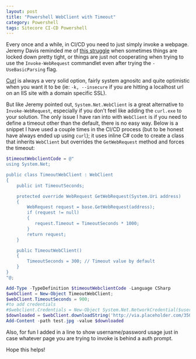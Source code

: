 ```yaml
---
layout: post
title: "Powershell WebClient with Timeout"
category: Powershell
tags: Sitecore CI-CD Powershell
---
```


Every once and a while, in CI/CD you need to just simply invoke a webpage. Jeremy Davis reminded me of [this struggle](https://jermdavis.wordpress.com/2018/01/08/issues-with-invoke-webrequest-and-ie-on-servers/) when sometimes things are locked down pretty tight, or things are just not cooperating when trying to use the `Invoke-WebRequest` commandlet even after trying the `-UseBasicParsing` flag.

[Curl](https://curl.haxx.se/download.html) is always a very solid option, fairly system agnositc and quite optimistic when you want it to be (ie: `-k, --insecure` if you are hitting a localhost url on an IIS site with a domain specific SSL).

But like Jeremy pointed out, `System.Net.WebClient` is a great alternative to `Invoke-WebRequest`, especially if you don't feel like adding the `curl.exe` to your solution.  The only issue I have ran into with `WebClient` is if you need to define a timeout other than the default, there is no easy way.  Below is a snippet I have used a couple times in the CI/CD process (but to be honest have always ended up using `curl`); it uses inline C# code to create a class that inherits `WebClient` but overrides the `GetWebRequest` method and forces the timeout: 


```powershell
$timeoutWebclientCode = @"
using System.Net;

public class TimeoutWebClient : WebClient
{
    public int TimeoutSeconds;

    protected override WebRequest GetWebRequest(System.Uri address)
    {
        WebRequest request = base.GetWebRequest(address);
        if (request != null)
        {
           request.Timeout = TimeoutSeconds * 1000;
        }
        return request;
    }

    public TimeoutWebClient()
    {
        TimeoutSeconds = 300; // Timeout value by default
    }
}
"@;

Add-Type -TypeDefinition $timeoutWebclientCode -Language CSharp
$webClient = New-Object TimeoutWebClient;
$webClient.TimeoutSeconds = 900;
#to add credentials
#$webclient.Credentials = New-Object System.Net.NetworkCredential($username,$password)
$downloaded = $webClient.downloadString('http://via.placeholder.com/350x150')
Add-Content -path test.jpg -value $downloaded
```

Also, for fun I added in a line to show username/password usage just in case whatever page you are trying to invoke is behind a auth prompt.

Hope this helps!
